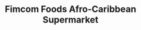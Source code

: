 ---
title: "Fimcom Foods Afro-Caribbean Supermarket"
url: /colchester/fimcom-foods-afro-caribbean-supermarket/
shop: supermarket
---